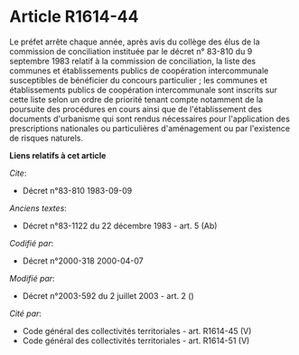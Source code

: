 # Article R1614-44

Le préfet arrête chaque année, après avis du collège des élus de la commission de conciliation instituée par le décret n°
83-810 du 9 septembre 1983 relatif à la commission de conciliation, la liste des communes et établissements publics de
coopération intercommunale susceptibles de bénéficier du concours particulier ; les communes et établissements publics de
coopération intercommunale sont inscrits sur cette liste selon un ordre de priorité tenant compte notamment de la poursuite
des procédures en cours ainsi que de l'établissement des documents d'urbanisme qui sont rendus nécessaires pour l'application
des prescriptions nationales ou particulières d'aménagement ou par l'existence de risques naturels.

**Liens relatifs à cet article**

_Cite_:

  - Décret n°83-810 1983-09-09

_Anciens textes_:

  - Décret n°83-1122 du 22 décembre 1983 - art. 5 (Ab)

_Codifié par_:

  - Décret n°2000-318 2000-04-07

_Modifié par_:

  - Décret n°2003-592 du 2 juillet 2003 - art. 2 ()

_Cité par_:

  - Code général des collectivités territoriales - art. R1614-45 (V)
  - Code général des collectivités territoriales - art. R1614-51 (V)
